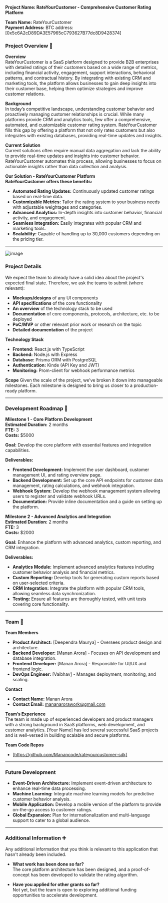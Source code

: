 
**Project Name: RateYourCustomer - Comprehensive Customer Rating Platform**

**Team Name:** RateYourCustomer  
**Payment Address:** BTC address: [0x5c6A2cD89DA3E57965cC793627B77dc8D9428374]  

### **Project Overview 📄**

**Overview**  
RateYourCustomer is a SaaS platform designed to provide B2B enterprises with detailed ratings of their customers based on a wide range of metrics, including financial activity, engagement, support interactions, behavioral patterns, and contractual history. By integrating with existing CRM and marketing tools, the platform allows businesses to gain deep insights into their customer base, helping them optimize strategies and improve customer relations.

**Background**  
In today’s competitive landscape, understanding customer behavior and proactively managing customer relationships is crucial. While many platforms provide CRM and analytics tools, few offer a comprehensive, automated, and customizable customer rating system. RateYourCustomer fills this gap by offering a platform that not only rates customers but also integrates with existing databases, providing real-time updates and insights.

**Current Solution**  
Current solutions often require manual data aggregation and lack the ability to provide real-time updates and insights into customer behavior. RateYourCustomer automates this process, allowing businesses to focus on actionable insights rather than data collection and analysis.

**Our Solution - RateYourCustomer Platform**  
**RateYourCustomer offers these benefits:**
- **Automated Rating Updates:** Continuously updated customer ratings based on real-time data.
- **Customizable Metrics:** Tailor the rating system to your business needs with adjustable weightages and categories.
- **Advanced Analytics:** In-depth insights into customer behavior, financial activity, and engagement.
- **Seamless Integration:** Easily integrates with popular CRM and marketing tools.
- **Scalability:** Capable of handling up to 30,000 customers depending on the pricing tier.

---
![image](https://github.com/user-attachments/assets/127ad771-356d-46ad-811f-6cd5421d0540)


### **Project Details**

We expect the team to already have a solid idea about the project's expected final state. Therefore, we ask the teams to submit (where relevant):

- **Mockups/designs** of any UI components
- **API specifications** of the core functionality
- **An overview** of the technology stack to be used
- **Documentation** of core components, protocols, architecture, etc. to be deployed
- **PoC/MVP** or other relevant prior work or research on the topic
- **Detailed documentation** of the project

**Technology Stack**
- **Frontend:** React.js with TypeScript
- **Backend:** Node.js with Express
- **Database:** Prisma ORM with PostgreSQL
- **Authentication:** Kinde (API Key and JWT)
- **Monitoring:** Prom-client for webhook performance metrics

**Scope**
Given the scale of the project, we’ve broken it down into manageable milestones. Each milestone is designed to bring us closer to a production-ready platform.

---

### **Development Roadmap 🔩**

**Milestone 1 - Core Platform Development**  
**Estimated Duration:** 2 months  
**FTE:** 3  
**Costs:** $5000

**Goal:** Develop the core platform with essential features and integration capabilities.

**Deliverables:**
- **Frontend Development:** Implement the user dashboard, customer management UI, and rating overview page.
- **Backend Development:** Set up the core API endpoints for customer data management, rating calculations, and webhook integration.
- **Webhook System:** Develop the webhook management system allowing users to register and validate webhook URLs.
- **Documentation:** Provide inline documentation and a guide on setting up the platform.

**Milestone 2 - Advanced Analytics and Integration**  
**Estimated Duration:** 2 months  
**FTE:** 3  
**Costs:** $2000

**Goal:** Enhance the platform with advanced analytics, custom reporting, and CRM integration.

**Deliverables:**
- **Analytics Module:** Implement advanced analytics features including customer behavior analysis and financial metrics.
- **Custom Reporting:** Develop tools for generating custom reports based on user-selected criteria.
- **CRM Integration:** Integrate the platform with popular CRM tools, allowing seamless data synchronization.
- **Testing:** Ensure all features are thoroughly tested, with unit tests covering core functionality.

---

### **Team 👥**

**Team Members**
- **Product Architect:** [Deependra Maurya] - Oversees product design and architecture.
- **Backend Developer:** [Manan Arora] - Focuses on API development and database integration.
- **Frontend Developer:** [Manan Arora] - Responsible for UI/UX and frontend logic.
- **DevOps Engineer:** [Vaibhav] - Manages deployment, monitoring, and scaling.

**Contact**
- **Contact Name:** Manan Arora  
- **Contact Email:** mananarorawork@gmail.com

**Team’s Experience**  
The team is made up of experienced developers and product managers with a strong background in SaaS platforms, web development, and customer analytics. [Your Name] has led several successful SaaS projects and is well-versed in building scalable and secure platforms.

**Team Code Repos**  
- [https://github.com/Manancode/rateyourcustomer-sdk]

---

### **Future Development**

- **Event-Driven Architecture:** Implement event-driven architecture to enhance real-time data processing.
- **Machine Learning:** Integrate machine learning models for predictive customer behavior analysis.
- **Mobile Application:** Develop a mobile version of the platform to provide on-the-go access to customer ratings.
- **Global Expansion:** Plan for internationalization and multi-language support to cater to a global audience.

---

### **Additional Information ➕**

Any additional information that you think is relevant to this application that hasn't already been included.

- **What work has been done so far?**  
  The core platform architecture has been designed, and a proof-of-concept has been developed to validate the rating algorithm.

- **Have you applied for other grants so far?**  
  Not yet, but the team is open to exploring additional funding opportunities to accelerate development.

